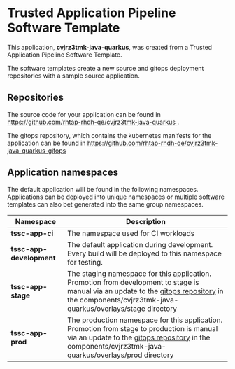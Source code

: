 # Trusted Application Pipeline Software Template

This application, **cvjrz3tmk-java-quarkus**, was created from a Trusted Application Pipeline Software Template.

The software templates create a new source and gitops deployment repositories with a sample source application. 

## Repositories

The source code for your application can be found in [https://github.com/rhtap-rhdh-qe/cvjrz3tmk-java-quarkus ](https://github.com/rhtap-rhdh-qe/cvjrz3tmk-java-quarkus ).
 
The gitops repository, which contains the kubernetes manifests for the application can be found in 
[https://github.com/rhtap-rhdh-qe/cvjrz3tmk-java-quarkus-gitops ](https://github.com/rhtap-rhdh-qe/cvjrz3tmk-java-quarkus-gitops ) 

## Application namespaces 

The default application will be found in the following namespaces. Applications can be deployed into unique namespaces or multiple software templates can also bet generated into the same group namespaces.  

|  Namespace   |  Description   |  
| -------- | -------- |
| **tssc-app-ci** | The namespace used for CI workloads |
| **tssc-app-development** | The default application during development. Every build will be deployed to this namespace for testing. |
| **tssc-app-stage** | The staging namespace for this application. Promotion from development to stage is manual via an update to the [gitops repository](https://github.com/rhtap-rhdh-qe/cvjrz3tmk-java-quarkus-gitops ) in the components/cvjrz3tmk-java-quarkus/overlays/stage directory |
| **tssc-app-prod** | The production namespace for this application. Promotion from stage to production is manual via an update to the [gitops repository](https://github.com/rhtap-rhdh-qe/cvjrz3tmk-java-quarkus-gitops ) in the components/cvjrz3tmk-java-quarkus/overlays/prod directory |